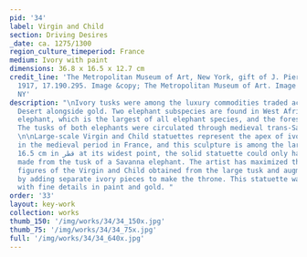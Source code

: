 ```yaml
---
pid: '34'
label: Virgin and Child
section: Driving Desires
_date: ca. 1275/1300
region_culture_timeperiod: France
medium: Ivory with paint
dimensions: 36.8 x 16.5 x 12.7 cm
credit_line: 'The Metropolitan Museum of Art, New York, gift of J. Pierpont Morgan,
  1917, 17.190.295. Image &copy; The Metropolitan Museum of Art. Image source: Art Resource,
  NY'
description: "\nIvory tusks were among the luxury commodities traded across the Sahara
  Desert alongside gold. Two elephant subspecies are found in West Africa: the Savanna
  elephant, which is the largest of all elephant species, and the forest elephant.
  The tusks of both elephants were circulated through medieval trans-Saharan trade.
  \n\nLarge-scale Virgin and Child statuettes represent the apex of ivory carving
  in the medieval period in France, and this sculpture is among the largest. Measuring
  16.5 cm in قطر at its widest point, the solid statuette could only have been
  made from the tusk of a Savanna elephant. The artist has maximized the size of the
  figures of the Virgin and Child obtained from the large tusk and augmented it further
  by adding separate ivory pieces to make the throne. This statuette was finished
  with fine details in paint and gold. "
order: '33'
layout: key-work
collection: works
thumb_150: '/img/works/34/34_150x.jpg'
thumb_75: '/img/works/34/34_75x.jpg'
full: '/img/works/34/34_640x.jpg'
---
```

